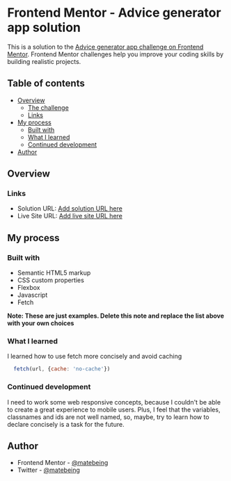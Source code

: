 # Frontend Mentor - Advice generator app solution

This is a solution to the [Advice generator app challenge on Frontend Mentor](https://www.frontendmentor.io/challenges/advice-generator-app-QdUG-13db). Frontend Mentor challenges help you improve your coding skills by building realistic projects.

## Table of contents

- [Overview](#overview)
  - [The challenge](#the-challenge)
  - [Links](#links)
- [My process](#my-process)
  - [Built with](#built-with)
  - [What I learned](#what-i-learned)
  - [Continued development](#continued-development)
- [Author](#author)

## Overview

### Links

- Solution URL: [Add solution URL here](https://your-solution-url.com)
- Live Site URL: [Add live site URL here](https://your-live-site-url.com)

## My process

### Built with

- Semantic HTML5 markup
- CSS custom properties
- Flexbox
- Javascript
- Fetch

**Note: These are just examples. Delete this note and replace the list above with your own choices**

### What I learned

I learned how to use fetch more concisely and avoid caching


```js
  fetch(url, {cache: 'no-cache'})
```

### Continued development

I need to work some web responsive concepts, because I couldn't be able to create a great experience to mobile users. Plus,
I feel that the variables, classnames and ids are not well named, so, maybe, try to learn how to declare concisely is a task  for the future.

## Author

- Frontend Mentor - [@matebeing](https://www.frontendmentor.io/profile/matebeing)
- Twitter - [@matebeing](https://www.twitter.com/matebeing)
